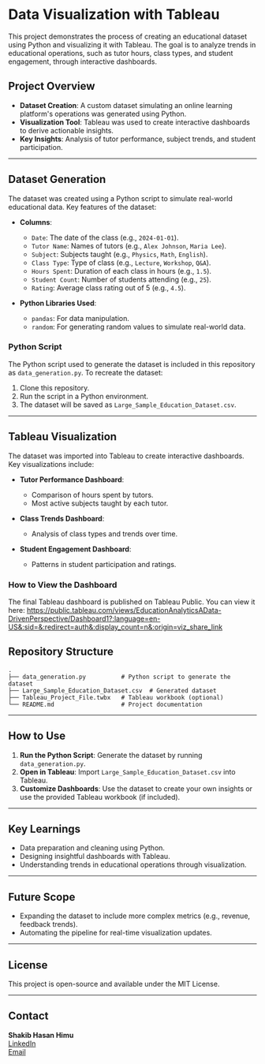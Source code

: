 # Data Visualization with Tableau

This project demonstrates the process of creating an educational dataset using Python and visualizing it with Tableau. The goal is to analyze trends in educational operations, such as tutor hours, class types, and student engagement, through interactive dashboards.

## Project Overview
- **Dataset Creation**: A custom dataset simulating an online learning platform's operations was generated using Python.
- **Visualization Tool**: Tableau was used to create interactive dashboards to derive actionable insights.
- **Key Insights**: Analysis of tutor performance, subject trends, and student participation.

---

## Dataset Generation

The dataset was created using a Python script to simulate real-world educational data. Key features of the dataset:

- **Columns**:
  - `Date`: The date of the class (e.g., `2024-01-01`).
  - `Tutor Name`: Names of tutors (e.g., `Alex Johnson`, `Maria Lee`).
  - `Subject`: Subjects taught (e.g., `Physics`, `Math`, `English`).
  - `Class Type`: Type of class (e.g., `Lecture`, `Workshop`, `Q&A`).
  - `Hours Spent`: Duration of each class in hours (e.g., `1.5`).
  - `Student Count`: Number of students attending (e.g., `25`).
  - `Rating`: Average class rating out of 5 (e.g., `4.5`).

- **Python Libraries Used**:
  - `pandas`: For data manipulation.
  - `random`: For generating random values to simulate real-world data.

### Python Script
The Python script used to generate the dataset is included in this repository as `data_generation.py`. To recreate the dataset:
1. Clone this repository.
2. Run the script in a Python environment.
3. The dataset will be saved as `Large_Sample_Education_Dataset.csv`.

---

## Tableau Visualization

The dataset was imported into Tableau to create interactive dashboards. Key visualizations include:

- **Tutor Performance Dashboard**:
  - Comparison of hours spent by tutors.
  - Most active subjects taught by each tutor.

- **Class Trends Dashboard**:
  - Analysis of class types and trends over time.

- **Student Engagement Dashboard**:
  - Patterns in student participation and ratings.

### How to View the Dashboard
The final Tableau dashboard is published on Tableau Public. You can view it here: https://public.tableau.com/views/EducationAnalyticsAData-DrivenPerspective/Dashboard1?:language=en-US&:sid=&:redirect=auth&:display_count=n&:origin=viz_share_link 

## Repository Structure

```
.
├── data_generation.py          # Python script to generate the dataset
├── Large_Sample_Education_Dataset.csv  # Generated dataset
├── Tableau_Project_File.twbx   # Tableau workbook (optional)
└── README.md                   # Project documentation
```

---

## How to Use
1. **Run the Python Script**: Generate the dataset by running `data_generation.py`.
2. **Open in Tableau**: Import `Large_Sample_Education_Dataset.csv` into Tableau.
3. **Customize Dashboards**: Use the dataset to create your own insights or use the provided Tableau workbook (if included).

---

## Key Learnings
- Data preparation and cleaning using Python.
- Designing insightful dashboards with Tableau.
- Understanding trends in educational operations through visualization.

---

## Future Scope
- Expanding the dataset to include more complex metrics (e.g., revenue, feedback trends).
- Automating the pipeline for real-time visualization updates.

---

## License
This project is open-source and available under the MIT License.

---

## Contact
**Shakib Hasan Himu**  
[LinkedIn](https://www.linkedin.com/in/shakib-hasan-himu-479623204/)  
[Email](mailto:shakibhasanhimu466@gmail.com)

